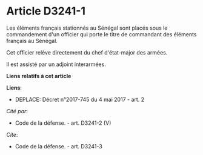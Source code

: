 # Article D3241-1

Les éléments français stationnés au Sénégal sont placés sous le commandement d'un officier qui porte le titre de commandant
des éléments français au Sénégal. 

Cet officier relève directement du chef d'état-major des armées.

Il est assisté par un adjoint interarmées.

**Liens relatifs à cet article**

**Liens**:

  - DEPLACE: Décret n°2017-745 du 4 mai 2017 - art. 2

_Cité par_:

  - Code de la défense. - art. D3241-2 (V)

_Cite_:

  - Code de la défense. - art. D3241-3
